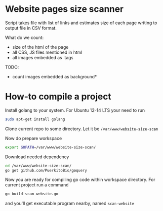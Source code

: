 # Website pages size scanner

Script takes file with list of links and estimates size of each page writing to output file in CSV format.

What do we count:
* size of the html of the page
* all CSS, JS files mentioned in html
* all images embedded as <img> tags

TODO:
* count images embedded as background* 

How-to compile a project
=====

Install golang to your system.
For Ubuntu 12-14 LTS your need to run
```sh
sudo apt-get install golang
```

Clone current repo to some directory. Let it be ```/var/www/website-size-scan```

Now do prepare workspace
```sh
export GOPATH=/var/www/website-size-scan/
```

Download needed dependency
```sh
cd /var/www/website-size-scan/
go get github.com/PuerkitoBio/goquery
```

Now you are ready for compiling go code within workspace directory.
For current project run a command
```sh
go build scan-website.go
```
and you'll get executable program nearby, named ```scan-website```
